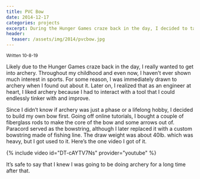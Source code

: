 ```yaml
---
title: PVC Bow
date: 2014-12-17
categories: projects
excerpt: During the Hunger Games craze back in the day, I decided to take a look at archery. I ended up with something I want to do for a lifetime.
header:
  teaser: /assets/img/2014/pvcbow.jpg
---
```


<sub>Written 10-8-19</sub>

Likely due to the Hunger Games craze back in the day, I really wanted to get into archery. Throughout my childhood and even now, I haven’t ever shown much interest in sports. For some reason, I was immediately drawn to archery when I found out about it. Later on, I realized that as an engineer at heart, I liked archery because I had to interact with a tool that I could endlessly tinker with and improve.

Since I didn’t know if archery was just a phase or a lifelong hobby, I decided to build my own bow first. Going off online tutorials, I bought a couple of fiberglass rods to make the core of the bow and some arrows out of. Paracord served as the bowstring, although I later replaced it with a custom bowstring made of fishing line. The draw weight was about 40lb. which was heavy, but I got used to it. Here’s the one video I got of it.

{% include video id="DT-cAYTV7Ns" provider="youtube" %}

It’s safe to say that I knew I was going to be doing archery for a long time after that.
